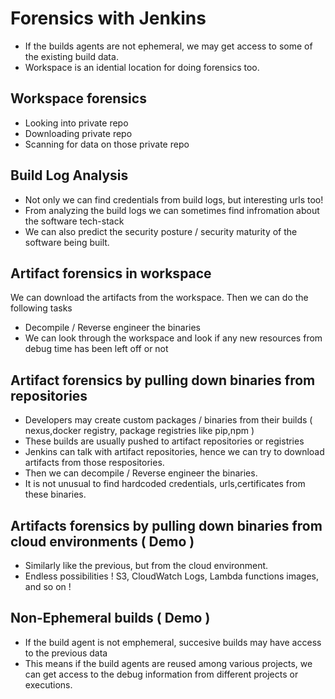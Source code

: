 # Forensics with Jenkins
- If the builds agents are not ephemeral, we may get access to some of the existing build data.
- Workspace is an idential location for doing forensics too.

## Workspace forensics
- Looking into private repo
- Downloading private repo
- Scanning for data on those private repo

## Build Log Analysis
- Not only we can find credentials from build logs, but interesting urls too!
- From analyzing the build logs we can sometimes find infromation about the software tech-stack
- We can also predict the security posture / security maturity of the software being built. 

## Artifact forensics in workspace

We can download the artifacts from the workspace. Then we can do the following tasks
- Decompile / Reverse engineer the binaries
- We can look through the workspace and look if any new resources from debug time has been left off or not


## Artifact forensics by pulling down binaries from repositories
- Developers may create custom packages / binaries from their builds ( nexus,docker registry, package registries like pip,npm )
- These builds are usually pushed to artifact repositories or registries
- Jenkins can talk with artifact repositories, hence we can try to download artifacts from those respositories.
- Then we can decompile / Reverse engineer the binaries.
- It is not unusual to find hardcoded credentials, urls,certificates from these binaries.

## Artifacts forensics by pulling down binaries from cloud environments ( Demo )
- Similarly like the previous, but from the cloud environment.
- Endless possibilities ! S3, CloudWatch Logs, Lambda functions images, and so on !


## Non-Ephemeral builds ( Demo )
- If the build agent is not emphemeral, succesive builds may have access to the previous data
- This means if the build agents are reused among various projects, we can get access to the debug information from different projects or executions.
